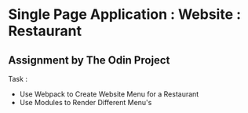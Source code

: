# Single Page Application : Website : Restaurant

## Assignment by The Odin Project

Task :
- Use Webpack to Create Website Menu for a Restaurant
- Use Modules to Render Different Menu's
